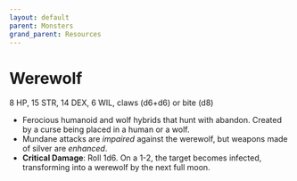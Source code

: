 ```yaml
---
layout: default
parent: Monsters
grand_parent: Resources
---
```


# Werewolf

8 HP, 15 STR, 14 DEX, 6 WIL, claws (d6+d6) or bite (d8)

- Ferocious humanoid and wolf hybrids that hunt with abandon. Created by a curse being placed in a human or a wolf.
- Mundane attacks are _impaired_ against the werewolf, but weapons made of silver are _enhanced_.
- **Critical Damage**: Roll 1d6. On a 1-2, the target becomes infected, transforming into a werewolf by the next full moon.
